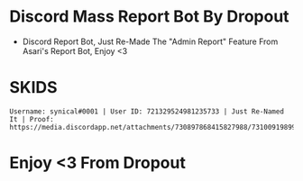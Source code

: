 # Discord Mass Report Bot By Dropout
  -  Discord Report Bot, Just Re-Made The "Admin Report" Feature From Asari's Report Bot, Enjoy <3 
  
# SKIDS
    Username: synical#0001 | User ID: 721329524981235733 | Just Re-Named It | Proof: https://media.discordapp.net/attachments/730897868415827988/731009198996848734/gvzy79wZA1bqQAAAABJRU5ErkJggg.png
# Enjoy <3 From Dropout
